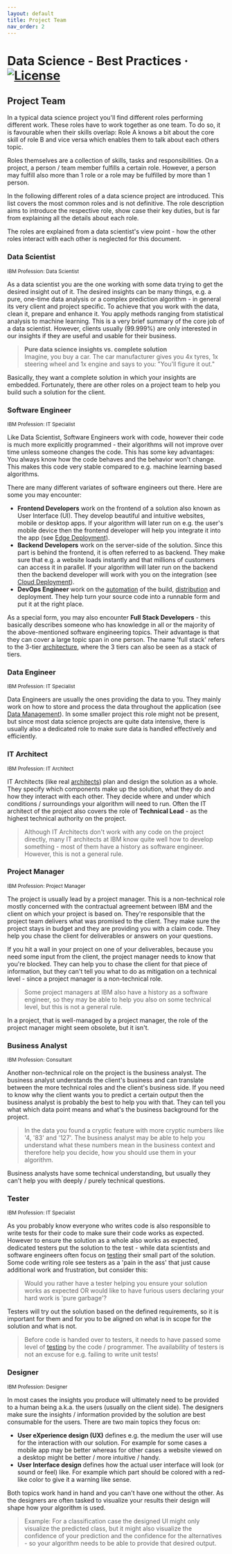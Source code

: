 ```yaml
---
layout: default
title: Project Team
nav_order: 2
---
```

# Data Science - Best Practices &middot; [![License](https://img.shields.io/badge/license-CC%20BY%204.0-blue)](./LICENSE.txt)

## Project Team

In a typical data science project you'll find different roles performing different work. These roles have to work together as one team. To do so, it is favourable when their skills overlap: Role A knows a bit about the core skill of role B and vice versa which enables them to talk about each others topic.

Roles themselves are a collection of skills, tasks and responsibilities. On a project, a person / team member fulfills a certain role. However, a person may fulfill also more than 1 role or a role may be fulfilled by more than 1 person.

In the following different roles of a data science project are introduced. This list covers the most common roles and is not definitive. The role description aims to introduce the respective role, show case their key duties, but is far from explaining all the details about each role.

The roles are explained from a data scientist's view point - how the other roles interact with each other is neglected for this document.

### Data Scientist

<sup>IBM Profession: Data Scientist</sup>

As a data scientist you are the one working with some data trying to get the desired insight out of it. The desired insights can be many things, e.g. a pure, one-time data analysis or a complex prediction algorithm - in general its very client and project specific. To achieve that you work with the data, clean it, prepare and enhance it. You apply methods ranging from statistical analysis to machine learning. This is a very brief summary of the core job of a data scientist. However, clients usually (99.999%) are only interested in our insights if they are useful and usable for their business.

> **Pure data science insights vs. complete solution**<br/>
> Imagine, you buy a car. The car manufacturer gives you 4x tyres, 1x steering wheel and 1x engine and says to you: "You'll figure it out."

Basically, they want a complete solution in which your insights are embedded. Fortunately, there are other roles on a project team to help you build such a solution for the client.

### Software Engineer

<sup>IBM Profession: IT Specialist</sup>

Like Data Scientist, Software Engineers work with code, however their code is much more explicitly programmed - their algorithms will not improve over time unless someone changes the code. This has some key advantages: You always know how the code behaves and the behavior won't change. This makes this code very stable compared to e.g. machine learning based algorithms.

There are many different variates of software engineers out there. Here are some you may encounter:

- **Frontend Developers** work on the frontend of a solution also known as User Interface (UI). They develop beautiful and intuitive websites, mobile or desktop apps. If your algorithm will later run on e.g. the user's mobile device then the frontend developer will help you integrate it into the app (see [Edge Deployment](./edge_deployment.md#chapter-15---edge-deployment)).
- **Backend Developers** work on the server-side of the solution. Since this part is behind the frontend, it is often referred to as backend. They make sure that e.g. a website loads instantly and that millions of customers can access it in parallel. If your algorithm will later run on the backend then the backend developer will work with you on the integration (see [Cloud Deployment](./cloud_deployment.md#chapter-14---cloud-deployment)).
- **DevOps Engineer** work on the [automation](./automation.md#chapter-17---automation) of the build, [distribution](./distribution.md#chapter-13---distribution) and deployment. They help turn your source code into a runnable form and put it at the right place.

As a special form, you may also encounter **Full Stack Developers** - this basically describes someone who has knowledge in all or the majority of the above-mentioned software engineering topics. Their advantage is that they can cover a large topic span in one person. The name 'full stack' refers to the 3-tier [architecture](./architecture.md#chapter-3---architecture), where the 3 tiers can also be seen as a stack of tiers.

### Data Engineer

<sup>IBM Profession: IT Specialist</sup>

Data Engineers are usually the ones providing the data to you. They mainly work on how to store and process the data throughout the application (see [Data Management](./data_management.md#chapter-7---data-management)). In some smaller project this role might not be present, but since most data science projects are quite data intensive, there is usually also a dedicated role to make sure data is handled effectively and efficiently.

### IT Architect

<sup>IBM Profession: IT Architect</sup>

IT Architects (like real [architects](https://en.wikipedia.org/wiki/Architecture)) plan and design the solution as a whole. They specify which components make up the solution, what they do and how they interact with each other. They decide where and under which conditions / surroundings your algorithm will need to run. Often the IT architect of the project also covers the role of **Technical Lead** - as the highest technical authority on the project.
> Although IT Architects don't work with any code on the project directly, many IT architects at IBM know quite well how to develop something - most of them have a history as software engineer. However, this is not a general rule.

### Project Manager

<sup>IBM Profession: Project Manager</sup>

The project is usually lead by a project manager. This is a non-technical role mostly concerned with the contractual agreement between IBM and the client on which your project is based on. They're responsible that the project team delivers what was promised to the client. They make sure the project stays in budget and they are providing you with a claim code. They help you chase the client for deliverables or answers on your questions.

If you hit a wall in your project on one of your deliverables, because you need some input from the client, the project manager needs to know that you're blocked. They can help you to chase the client for that piece of information, but they can't tell you what to do as mitigation on a technical level - since a project manager is a non-technical role.

> Some project managers at IBM also have a history as a software engineer, so they may be able to help you also on some technical level, but this is not a general rule.

In a project, that is well-managed by a project manager, the role of the project manager might seem obsolete, but it isn't.

### Business Analyst

<sup>IBM Profession: Consultant</sup>

Another non-technical role on the project is the business analyst. The business analyst understands the client's business and can translate between the more technical roles and the client's business side. If you need to know why the client wants you to predict a certain output then the business analyst is probably the best to help you with that. They can tell you what which data point means and what's the business background for the project.

> In the data you found a cryptic feature with more cryptic numbers like '4, '83' and '127'. The business analyst may be able to help you understand what these numbers mean in the business context and therefore help you decide, how you should use them in your algorithm.

Business analysts have some technical understanding, but usually they can't help you with deeply / purely technical questions.

### Tester

<sup>IBM Profession: IT Specialist</sup>

As you probably know everyone who writes code is also responsible to write tests for their code to make sure their code works as expected. However to ensure the solution as a whole also works as expected, dedicated testers put the solution to the test - while data scientists and software engineers often focus on [testing](./testing.md#chapter-10---testing) their small part of the solution. Some code writing role see testers as a 'pain in the ass' that just cause additional work and frustration, but consider this:

> Would you rather have a tester helping you ensure your solution works as expected OR would like to have furious users declaring your hard work is 'pure garbage'?

Testers will try out the solution based on the defined requirements, so it is important for them and for you to be aligned on what is in scope for the solution and what is not.

> Before code is handed over to testers, it needs to have passed some level of [testing](./testing.md#chapter-10---testing) by the code / programmer. The availability of testers is not an excuse for e.g. failing to write unit tests!

### Designer

<sup>IBM Profession: Designer</sup>

In most cases the insights you produce will ultimately need to be provided to a human being a.k.a. the users (usually on the client side). The designers make sure the insights / information provided by the solution are best consumable for the users. There are two main topics they focus on:

- **User eXperience design (UX)** defines e.g. the medium the user will use for the interaction with our solution. For example for some cases a mobile app may be better whereas for other cases a website viewed on a desktop might be better / more intuitive / handy.
- **User Interface design** defines how the actual user interface will look (or sound or feel) like. For example which part should be colored with a red-like color to give it a warning like sense.

Both topics work hand in hand and you can't have one without the other. As the designers are often tasked to visualize your results their design will shape how your algorithm is used.

>Example: For a classification case the designed UI might only visualize the predicted class, but it might also visualize the confidence of your prediction and the confidence for the alternatives - so your algorithm needs to be able to provide that desired output.
